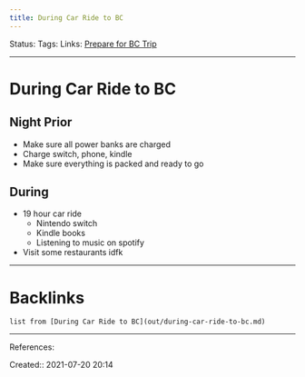 ```yaml
---
title: During Car Ride to BC
---
```

Status: 
Tags: 
Links: [Prepare for BC Trip](None)
___
# During Car Ride to BC
## Night Prior
- Make sure all power banks are charged
- Charge switch, phone, kindle
- Make sure everything is packed and ready to go
## During
- 19 hour car ride
	- Nintendo switch
	- Kindle books
	- Listening to music on spotify
- Visit some restaurants idfk
___
# Backlinks
```dataview
list from [During Car Ride to BC](out/during-car-ride-to-bc.md)
```
___
References:

Created:: 2021-07-20 20:14

